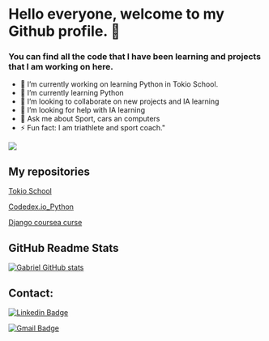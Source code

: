 # Hello everyone, welcome to my Github profile. 👋

### You can find all the code that I have been learning and projects that I am working on here.

- 🔭 I’m currently working on learning Python in Tokio School.
- 🌱 I’m currently learning Python
- 👯 I’m looking to collaborate on new projects and IA learning
- 🤔 I’m looking for help with IA learning
- 💬 Ask me about Sport, cars an computers
- ⚡ Fun fact: I am triathlete and sport coach."

![](https://blogthinkbig.com/wp-content/uploads/sites/4/2022/11/MicrosoftTeams-image-9.jpg)

## My repositories

[Tokio School](https://github.com/wannabetri/Tokio_School_Ejercicios)

[Codedex.io_Python](https://github.com/wannabetri/Codedex.io_Python)

[Django coursea curse](https://github.com/wannabetri/django_projects)

## GitHub Readme Stats

[![Gabriel GitHub stats](https://github-readme-stats.vercel.app/api?username=wannabetri)](https://github.com/wannabetri/github-readme-stats)

## Contact:

[![Linkedin Badge](https://img.shields.io/badge/-Gabriel_de_Dompablo-blue?style=flat-square&logo=Linkedin&logoColor=white&link=https://www.linkedin.com/in/gabriel-de-dompablo-sanchez-a8a1038b/)](https://www.linkedin.com/in/gabriel-de-dompablo-sanchez-a8a1038b/)


[![Gmail Badge](https://img.shields.io/badge/-dedompablosanchez@gmail.com-c14438?style=flat-square&logo=Gmail&logoColor=white&link=mailto:dedompablosanchez@gmail.com)](mailto:dedompablosanchez@gmail.com)


